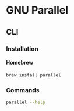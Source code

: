 # GNU Parallel

## CLI

### Installation

#### Homebrew

```sh
brew install parallel
```

### Commands

```sh
parallel --help
```
